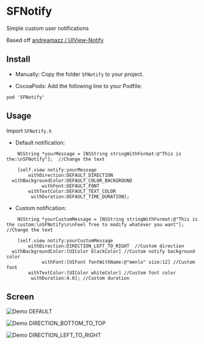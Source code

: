 SFNotify
=============

Simple custom user notifications

Based off [andreamazz / UIView-Notify](https://github.com/andreamazz/UIView-Notify)

Install
--------------------

* Manually:
Copy the folder ```SFNotify``` to your project.


* CocoaPods: Add the following line to your Podfile:

```
pod 'SFNotify'
```

Usage
--------------------
Import ```SFNotify.h```

* Default notification:

```		objc
    NSString *yourMessage = [NSString stringWithFormat:@"This is the:\nSFNotify"];  //Change the text
    
    [self.view notify:yourMessage
        withDirection:DEFAULT_DIRECTION
  withBackgroundColor:DEFAULT_COLOR_BACKGROUND
             withFont:DEFAULT_FONT
        withTextColor:DEFAULT_TEXT_COLOR
         withDuration:DEFAULT_TIME_DURATION];
```

* Custom notification:

```		objc
    NSString *yourCustomMessage = [NSString stringWithFormat:@"This is the custom:\nSFNotify\n\nFeel free to modify whatever you want"];  //Change the text
    
    [self.view notify:yourCustomMessage
        withDirection:DIRECTION_LEFT_TO_RIGHT  //Custom direction
  withBackgroundColor:[UIColor blackColor] //Custom notify background color
             withFont:[UIFont fontWithName:@"menlo" size:12] //Custom font
        withTextColor:[UIColor whiteColor] //Custom font color
         withDuration:4.0]; //Custom duration

```

Screen
--------------------

![Demo DEFAULT](https://raw.github.com/sferrini/SFNotify/master/Demo/Demo/Screen/DEFAULT.gif)

![Demo DIRECTION_BOTTOM_TO_TOP](https://raw.github.com/sferrini/SFNotify/master/Demo/Demo/Screen/DIRECTION_BOTTOM_TO_TOP.gif)

![Demo DIRECTION_LEFT_TO_RIGHT](https://raw.github.com/sferrini/SFNotify/master/Demo/Demo/Screen/DIRECTION_LEFT_TO_RIGHT.gif)